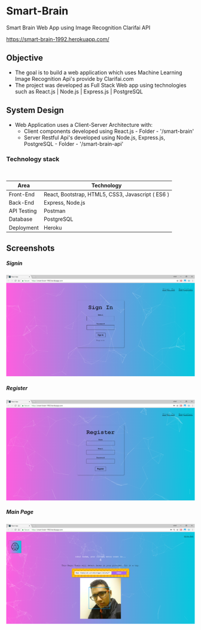 # Smart-Brain
Smart Brain Web App using Image Recognition Clarifai API          

https://smart-brain-1992.herokuapp.com/

## Objective
* The goal is to build a web application which uses Machine Learning Image Recognition Api's provide by Clarifai.com
* The project was developed as Full Stack Web app using technologies such as React.js | Node.js | Express.js | PostgreSQL

## System Design
* Web Application uses a Client-Server Architecture with:
  * Client components developed using React.js - Folder - '/smart-brain'   
  * Server Restful Api's developed using Node.js, Express.js, PostgreSQL - Folder - '/smart-brain-api'

### Technology stack
<br/>
<table>
<thead>
<tr>
<th>Area</th>
<th>Technology</th>
</tr>
</thead>
<tbody>
	<tr>
		<td>Front-End</td>
		<td>React, Bootstrap, HTML5, CSS3, Javascript ( ES6 )</td>
	</tr>
	<tr>
		<td>Back-End</td>
		<td>Express, Node.js</td>
	</tr>
	<tr>
		<td>API Testing</td>
		<td>Postman</td>
	</tr>
	<tr>
		<td>Database</td>
		<td>PostgreSQL</td>
	</tr>
    <tr>
		<td>Deployment</td>
		<td>Heroku</td>
	</tr>
</tbody>
</table>

## Screenshots

##### Signin
![Screenshot 1](/images/1.PNG)

##### Register
![Screenshot 2](/images/2.PNG)

##### Main Page
![Screenshot 3](/images/3.PNG)
